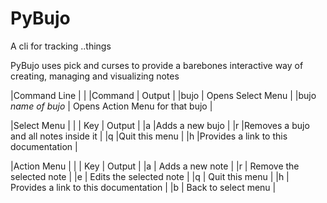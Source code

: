 # PyBujo
 
 A cli for tracking ..things

 PyBujo uses pick and curses to provide a barebones interactive way of creating, managing and visualizing notes

|Command Line        |                                 |
|Command             | Output                          | 
|bujo                | Opens Select Menu               |
|bujo *name of bujo* | Opens Action Menu for that bujo |

|Select Menu       |                          |
| Key | Output                                |
|a    |Adds a new bujo                        |
|r    |Removes a bujo and all notes inside it |
|q    |Quit this menu                         |
|h    |Provides a link to this documentation  |

|Action Menu        |                         |
| Key | Output                                |
|a    | Adds a new note                       |
|r    | Remove the selected note              |
|e    | Edits the selected note               |
|q    | Quit this menu                        |
|h    | Provides a link to this documentation |
|b    | Back to select menu                   |
